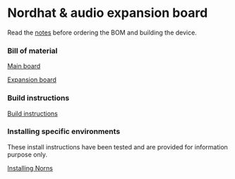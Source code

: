 # Nordhat & audio expansion board

Read the [notes](hardware/notes.md) before ordering the BOM and building the device.

### Bill of material
[Main board](hardware/bom/BOM_mainboard_nordhat.csv)

[Expansion board](hardware/bom/BOM_expansion_board_nordhat.csv)

### Build instructions

[Build instructions](hardware/build.md)

### Installing specific environments
These install instructions have been tested and are provided for information purpose only.  

[Installing Norns](install/norns/Install_instructions.md)
